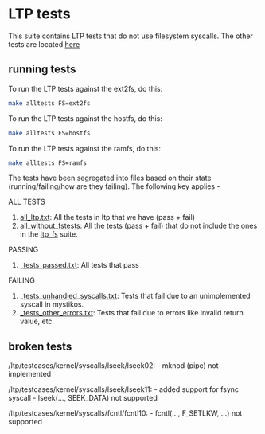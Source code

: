# LTP tests

This suite contains LTP tests that do not use filesystem syscalls. The other tests are located [here](../ltp_fs)

## running tests

To run the LTP tests against the ext2fs, do this:

```bash
make alltests FS=ext2fs
```

To run the LTP tests against the hostfs, do this:

```bash
make alltests FS=hostfs
```

To run the LTP tests against the ramfs, do this:

```bash
make alltests FS=ramfs
```

The tests have been segregated into files based on their state (running/failing/how are they failing). The following key applies -

ALL TESTS

1. [all_ltp.txt](all_ltp.txt): All the tests in ltp that we have (pass + fail)
2. [all_without_fstests](all_without_fstests.txt): All the tests (pass + fail) that do not include the ones in the [ltp_fs](../ltp_fs) suite.

PASSING

1. [<fs-type>\_tests_passed.txt](ext2fs_tests_passed.txt): All tests that pass

FAILING

1. [<fs-type>\_tests_unhandled_syscalls.txt](ext2fs_tests_unhandled_syscalls.txt): Tests that fail due to an unimplemented syscall in mystikos.
2. [<fs-type>\_tests_other_errors.txt](ext2fs_tests_other_errors.txt): Tests that fail due to errors like invalid return value, etc.

## broken tests

/ltp/testcases/kernel/syscalls/lseek/lseek02: - mknod (pipe) not implemented

/ltp/testcases/kernel/syscalls/lseek/lseek11: - added support for fsync syscall - lseek(..., SEEK_DATA) not supported

/ltp/testcases/kernel/syscalls/fcntl/fcntl10: - fcntl(..., F_SETLKW, ...) not supported
